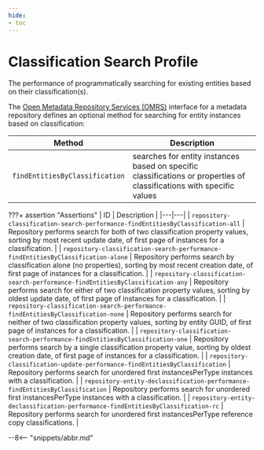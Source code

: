 ```yaml
---
hide:
- toc
---
```


<!-- SPDX-License-Identifier: CC-BY-4.0 -->
<!-- Copyright Contributors to the Egeria project. -->

# Classification Search Profile

The performance of programmatically searching for existing entities based on their classification(s).

The [Open Metadata Repository Services (OMRS)](./services/omrs) interface for a metadata repository defines an optional method for searching for entity instances based on classification:

| Method | Description |
|---|---|
| `findEntitiesByClassification` | searches for entity instances based on specific classifications or properties of classifications with specific values |

???+ assertion "Assertions"
    | ID | Description |
    |---|---|
    | `repository-classification-search-performance-findEntitiesByClassification-all` | Repository performs search for both of two classification property values, sorting by most recent update date, of first page of instances for a classification. |
    | `repository-classification-search-performance-findEntitiesByClassification-alone` | Repository performs search by classification alone (no properties), sorting by most recent creation date, of first page of instances for a classification. |
    | `repository-classification-search-performance-findEntitiesByClassification-any` | Repository performs search for either of two classification property values, sorting by oldest update date, of first page of instances for a classification. |
    | `repository-classification-search-performance-findEntitiesByClassification-none` | Repository performs search for neither of two classification property values, sorting by entity GUID, of first page of instances for a classification. |
    | `repository-classification-search-performance-findEntitiesByClassification-one` | Repository performs search by a single classification property value, sorting by oldest creation date, of first page of instances for a classification. |
    | `repository-classification-update-performance-findEntitiesByClassification` | Repository performs search for unordered first instancesPerType instances with a classification. |
    | `repository-entity-declassification-performance-findEntitiesByClassification` | Repository performs search for unordered first instancesPerType instances with a classification. |
    | `repository-entity-declassification-performance-findEntitiesByClassification-rc` | Repository performs search for unordered first instancesPerType reference copy classifications. |

--8<-- "snippets/abbr.md"
